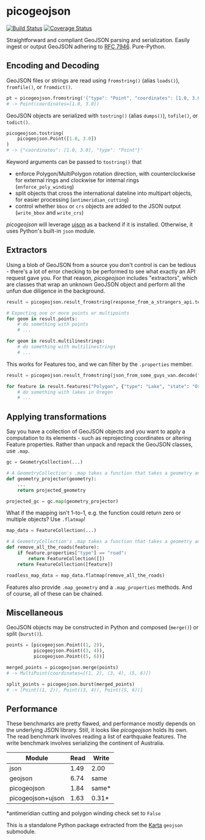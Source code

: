 # picogeojson

[![Build Status](https://travis-ci.org/fortyninemaps/picogeojson.svg?branch=master)](https://travis-ci.org/fortyninemaps/picogeojson)
[![Coverage Status](https://coveralls.io/repos/github/fortyninemaps/picogeojson/badge.svg?branch=master)](https://coveralls.io/github/fortyninemaps/picogeojson?branch=master)

Straightforward and compliant GeoJSON parsing and serialization. Easily
ingest or output GeoJSON adhering to [RFC
7946](https://tools.ietf.org/html/rfc7946). Pure-Python.

## Encoding and Decoding

GeoJSON files or strings are read using `fromstring()` (alias
`loads()`), `fromfile()`,  or `fromdict()`.

```python
pt = picogeojson.fromstring('{"type": "Point", "coordinates": [1.0, 3.0]}')
# -> Point(coordinates=[1.0, 3.0])
```

GeoJSON objects are serialized with `tostring()` (alias `dumps()`),
`tofile()`, or `todict()`.

```python
picogeojson.tostring(
    picogeojson.Point([1.0, 3.0])
)
# -> {"coordinates": [1.0, 3.0], "type": "Point"}'
```

Keyword arguments can be passed to `tostring()` that
- enforce Polygon/MultiPolygon rotation direction, with counterclockwise for
  external rings and clockwise for internal rings (`enforce_poly_winding`)
- split objects that cross the international dateline into multipart objects,
  for easier processing (`antimeridian_cutting`)
- control whether `bbox` or `crs` objects are added to the JSON output
  (`write_bbox` and `write_crs`)

*picogeojson* will leverage [ujson](https://pypi.python.org/pypi/ujson) as a
backend if it is installed. Otherwise, it uses Python's built-in `json` module.

## Extractors

Using a blob of GeoJSON from a source you don't control is can be tedious -
there's a lot of error checking to be performed to see what exactly an API
request gave you. For that reason, *picogeojson* includes "extractors", which
are classes that wrap an unknown GeoJSON object and perform all the unfun due
diligence in the background.

```python
result = picogeojson.result_fromstring(response_from_a_strangers_api.text)

# Expecting one or more points or multipoints
for geom in result.points:
    # do something with points
    # ...

for geom in result.multilinestrings:
    # do something with multilinestrings
    # ...
```

This works for Features too, and we can filter by the `.properties` member.

```python
result = picogeojson.result_fromstring(json_from_some_guys_van.decode("utf-8"))

for feature in result.features("Polygon", {"type": "Lake", "state": "Oregon"}):
    # do something with lakes in Oregon
    # ...
```

## Applying transformations

Say you have a collection of GeoJSON objects and you want to apply a
computation to its elements - such as reprojecting coordinates or altering
Feature properties. Rather than unpack and repack the GeoJSON classes, use
`.map`.

```python
gc = GeometryCollection(...)

# A GeometryCollection's .map takes a function that takes a geometry and returns a geometry
def geometry_projector(geometry):
    ...
    return projected_geometry

projected_gc = gc.map(geometry_projector)
```

What if the mapping isn't 1-to-1, e.g. the function could return zero or
multiple objects? Use `.flatmap`!

```python
map_data = FeatureCollection(...)

# A GeometryCollection's .map takes a function that takes a geometry and returns a geometry
def remove_all_the_roads(feature):
    if feature.properties["type"] == "road":
        return FeatureCollection([])
    return FeatureCollection([feature])

roadless_map_data = map_data.flatmap(remove_all_the_roads)
```

Features also provide `.map_geometry` and a `.map_properties` methods. And of
course, all of these can be chained.

## Miscellaneous

GeoJSON objects may be constructed in Python and composed (`merge()`) or split
(`burst()`).

```python
points = [picogeojson.Point((1, 2)),
          picogeojson.Point((3, 4)),
          picogeojson.Point((5, 6))]

merged_points = picogeojson.merge(points)
# -> MultiPoint(coordinates=[(1, 2), (3, 4), (5, 6)])

split_points = picogeojson.burst(merged_points)
# -> [Point((1, 2)), Point((3, 4)), Point((5, 6))]
```

## Performance

These benchmarks are pretty flawed, and performance mostly depends on the
underlying JSON library. Still, it looks like *picogeojson* holds its own.
The read benchmark involves reading a list of earthquake features. The write
benchmark involves serializing the continent of Australia.

|Module             |Read   |Write  |
|-------------------|-------|-------|
|json               |1.49   |2.00   |
|geojson            |6.74   |same   |
|picogeojson        |1.84   |same\* |
|picogeojson+ujson  |1.63   |0.31\* |

\*antimeridian cutting and polygon winding check set to `False`

This is a standalone Python package extracted from the
[Karta](https://karta.fortyninemaps.com) `geojson` submodule.
